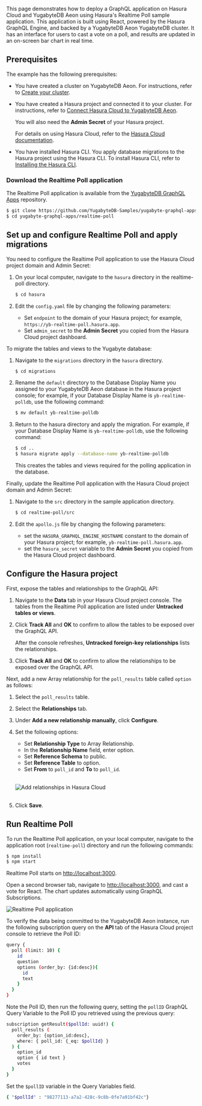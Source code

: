 <!---
title: Deploy a GraphQL application
headerTitle: Deploy a GraphQL application
linkTitle: Deploy a GraphQL application
description: Deploy the Realtime Poll GraphQL application for Hasura Cloud and YugabyteDB Aeon.
aliases:
  - /preview/yugabyte-cloud/hasura-sample-app/
menu:
  preview_yugabyte-cloud:
    identifier: hasura-application
    parent: cloud-examples
    weight: 450
type: docs
private: true
--->

This page demonstrates how to deploy a GraphQL application on Hasura Cloud and YugabyteDB Aeon using Hasura's Realtime Poll sample application. This application is built using React, powered by the Hasura GraphQL Engine, and backed by a YugabyteDB Aeon YugabyteDB cluster. It has an interface for users to cast a vote on a poll, and results are updated in an on-screen bar chart in real time.

## Prerequisites

The example has the following prerequisites:

* You have created a cluster on YugabyteDB Aeon. For instructions, refer to [Create your cluster](../../cloud-basics/create-clusters/).
* You have created a Hasura project and connected it to your cluster. For instructions, refer to [Connect Hasura Cloud to YugabyteDB Aeon](../hasura-cloud/).

  You will also need the **Admin Secret** of your Hasura project.

  For details on using Hasura Cloud, refer to the [Hasura Cloud documentation](https://hasura.io/docs/latest/graphql/cloud/index.html).
* You have installed Hasura CLI. You apply database migrations to the Hasura project using the Hasura CLI. To install Hasura CLI, refer to [Installing the Hasura CLI](https://hasura.io/docs/latest/graphql/core/hasura-cli/install-hasura-cli.html#install-hasura-cli).

### Download the Realtime Poll application

The Realtime Poll application is available from the [YugabyteDB GraphQL Apps](https://github.com/YugabyteDB-Samples/yugabyte-graphql-apps) repository.

```sh
$ git clone https://github.com/YugabyteDB-Samples/yugabyte-graphql-apps.git
$ cd yugabyte-graphql-apps/realtime-poll
```

## Set up and configure Realtime Poll and apply migrations

You need to configure the Realtime Poll application to use the Hasura Cloud project domain and Admin Secret:

1. On your local computer, navigate to the `hasura` directory in the realtime-poll directory.

    ```sh
    $ cd hasura
    ```

1. Edit the `config.yaml` file by changing the following parameters:

    * Set `endpoint` to the domain of your Hasura project; for example, `https://yb-realtime-poll.hasura.app`.
    * Set `admin_secret` to the **Admin Secret** you copied from the Hasura Cloud project dashboard.

To migrate the tables and views to the Yugabyte database:

1. Navigate to the `migrations` directory in the `hasura` directory.

    ```sh
    $ cd migrations
    ```

1. Rename the `default` directory to the Database Display Name you assigned to your YugabyteDB Aeon database in the Hasura project console; for example, if your Database Display Name is `yb-realtime-polldb`, use the following command:

    ```sh
    $ mv default yb-realtime-polldb
    ```

1. Return to the hasura directory and apply the migration. For example, if your Database Display Name is `yb-realtime-polldb`, use the following command:

    ```sh
    $ cd ..
    $ hasura migrate apply --database-name yb-realtime-polldb
    ```

    This creates the tables and views required for the polling application in the database.

Finally, update the Realtime Poll application with the Hasura Cloud project domain and Admin Secret:

1. Navigate to the `src` directory in the sample application directory.

    ```sh
    $ cd realtime-poll/src
    ```

1. Edit the `apollo.js` file by changing the following parameters:

    * set the `HASURA_GRAPHQL_ENGINE_HOSTNAME` constant to the domain of your Hasura project; for example, `yb-realtime-poll.hasura.app`.
    * set the `hasura_secret` variable to the **Admin Secret** you copied from the Hasura Cloud project dashboard.

## Configure the Hasura project

First, expose the tables and relationships to the GraphQL API:

1. Navigate to the **Data** tab in your Hasura Cloud project console. The tables from the Realtime Poll application are listed under **Untracked tables or views**.

1. Click **Track All** and **OK** to confirm to allow the tables to be exposed over the GraphQL API.

    After the console refreshes, **Untracked foreign-key relationships** lists the relationships.

1. Click **Track All** and **OK** to confirm to allow the relationships to be exposed over the GraphQL API.

Next, add a new Array relationship for the `poll_results` table called `option` as follows:

1. Select the `poll_results` table.

1. Select the **Relationships** tab.

1. Under **Add a new relationship manually**, click **Configure**.

1. Set the following options:

    * Set **Relationship Type** to Array Relationship.
    * In the **Relationship Name** field, enter option.
    * Set **Reference Schema** to public.
    * Set **Reference Table** to option.
    * Set **From** to `poll_id` and **To** to `poll_id`.<br><br>

    ![Add relationships in Hasura Cloud](/images/deploy/yugabyte-cloud/hasura-cloud-relationships-add.png)<br><br>

1. Click **Save**.

## Run Realtime Poll

To run the Realtime Poll application, on your local computer, navigate to the application root (`realtime-poll`) directory and run the following commands:

```sh
$ npm install
$ npm start
```

Realtime Poll starts on <http://localhost:3000>.

Open a second browser tab, navigate to <http://localhost:3000>, and cast a vote for React. The chart updates automatically using GraphQL Subscriptions.

![Realtime Poll application](/images/deploy/yugabyte-cloud/hasura-realtime-poll.png)

To verify the data being committed to the YugabyteDB Aeon instance, run the following subscription query on the **API** tab of the Hasura Cloud project console to retrieve the Poll ID:

```sh
query {
  poll (limit: 10) {
    id
    question
    options (order_by: {id:desc}){
      id
      text
    }
  }
}
```

Note the Poll ID, then run the following query, setting the `pollID` GraphQL Query Variable to the Poll ID you retrieved using the previous query:

```sh
subscription getResult($pollId: uuid!) {
  poll_results (
    order_by: {option_id:desc},
    where: { poll_id: {_eq: $pollId} }
  ) {
    option_id
    option { id text }
    votes
  }
}
```

Set the `$pollID` variable in the Query Variables field.

```sh
{ "$pollId" : "98277113-a7a2-428c-9c8b-0fe7a91bf42c"}
```
